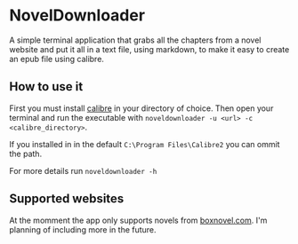 # NovelDownloader
A simple terminal application that grabs all the chapters from a novel website and put it all in a text file, using markdown,
to make it easy to create an epub file using calibre.

## How to use it
First you must install [calibre](https://calibre-ebook.com/download) in your directory of choice.
Then open your terminal and run the executable with ``noveldownloader -u <url> -c <calibre_directory>``.

If you installed in in the default ``C:\Program Files\Calibre2`` you can ommit the path.

For more details run ``noveldownloader -h``

## Supported websites
At the momment the app only supports novels from [boxnovel.com](https://boxnovel.com). I'm planning of including more in the future.